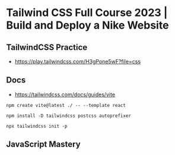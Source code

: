 # Tailwind CSS Full Course 2023 | Build and Deploy a Nike Website

## TailwindCSS Practice
- https://play.tailwindcss.com/H3gPone5wF?file=css

## Docs
- https://tailwindcss.com/docs/guides/vite

`npm create vite@latest ./ -- --template react`

`npm install -D tailwindcss postcss autoprefixer`

`npx tailwindcss init -p`

## JavaScript Mastery